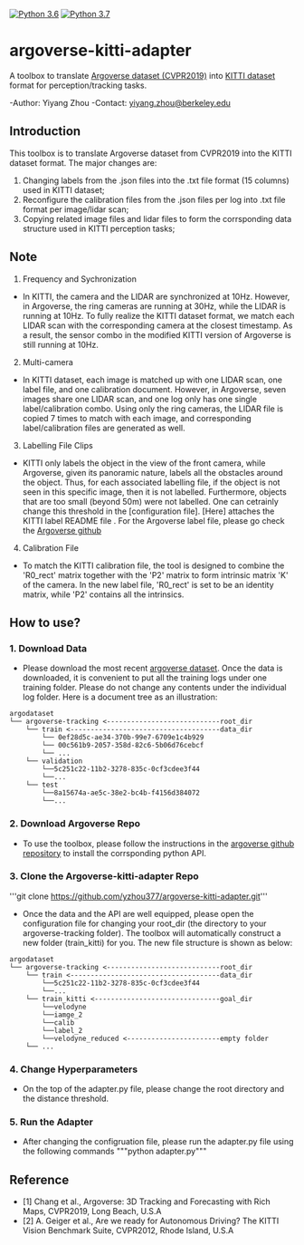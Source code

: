 [![Python 3.6](https://img.shields.io/badge/python-3.6-blue.svg)](https://www.python.org/downloads/release/python-360/)
[![Python 3.7](https://img.shields.io/badge/python-3.7-blue.svg)](https://www.python.org/downloads/release/python-370/)

# argoverse-kitti-adapter
A toolbox to translate [Argoverse dataset (CVPR2019)](https://www.argoverse.org/data.html) into [KITTI dataset](http://www.cvlibs.net/datasets/kitti/) format for perception/tracking tasks. 

-Author: Yiyang Zhou 
-Contact: yiyang.zhou@berkeley.edu 

## Introduction 
This toolbox is to translate Argoverse dataset from CVPR2019 into the KITTI dataset format. The major changes are:
1. Changing labels from the .json files into the .txt file format (15 columns) used in KITTI dataset;
2. Reconfigure the calibration files from the .json files per log into .txt file format per image/lidar scan;
3. Copying related image files and lidar files to form the corrsponding data structure used in KITTI perception tasks;

## Note
1. Frequency and Sychronization 
- In KITTI, the camera and the LIDAR are synchronized at 10Hz. However, in Argoverse, the ring cameras are running at 30Hz, while the LIDAR is running at 10Hz. To fully realize the KITTI dataset format, we match each LIDAR scan with the corresponding camera at the closest timestamp. As a result, the sensor combo in the modified KITTI version of Argoverse is still running at 10Hz. 
2. Multi-camera
- In KITTI dataset, each image is matched up with one LIDAR scan, one label file, and one calibration document. However, in Argoverse, seven images share one LIDAR scan, and one log only has one single label/calibration combo. Using only the ring cameras, the LIDAR file is copied 7 times to match with each image, and corresponding label/calibration files are generated as well. 
3. Labelling File Clips 
- KITTI only labels the object in the view of the front camera, while Argoverse, given its panoramic nature, labels all the obstacles around the object. Thus, for each associated labelling file, if the object is not seen in this specific image, then it is not labelled. Furthermore, objects that are too small (beyond 50m) were not labelled. One can cetrainly change this threshold in the [configuration file].  [Here] attaches the KITTI label README file . For the Argoverse label file, please go check the [Argoverse github](https://github.com/argoai/argoverse-api/tree/16dec1ba51479a24b14d935e7873b26bfd1a7464)
4. Calibration File
- To match the KITTI calibration file, the tool is designed to combine the 'R0_rect' matrix together with the 'P2' matrix to form intrinsic matrix 'K' of the  camera. In the new label file, 'R0_rect' is set to be an identity matrix, while 'P2' contains all the intrinsics. 

## How to use? 
### 1. Download Data
- Please download the most recent [argoverse dataset](https://www.argoverse.org/data.html). Once the data is downloaded, it is convenient to put all the training logs under one training folder. Please do not change any contents under the individual log folder. Here is a document tree as an illustration:
```
argodataset
└── argoverse-tracking <----------------------------root_dir
    └── train <-------------------------------------data_dir
        └── 0ef28d5c-ae34-370b-99e7-6709e1c4b929
        └── 00c561b9-2057-358d-82c6-5b06d76cebcf
        └── ...
    └── validation
        └──5c251c22-11b2-3278-835c-0cf3cdee3f44
        └──...
    └── test
        └──8a15674a-ae5c-38e2-bc4b-f4156d384072
        └──...
```
### 2. Download Argoverse Repo
- To use the toolbox, please follow the instructions in the [argoverse github repository](https://github.com/argoai/argoverse-api/tree/16dec1ba51479a24b14d935e7873b26bfd1a7464) to install the corrsponding python API. 

### 3. Clone the Argoverse-kitti-adapter Repo
'''git clone https://github.com/yzhou377/argoverse-kitti-adapter.git'''
- Once the data and the API are well equipped, please open the configuration file for changing your root_dir (the directory to your argoverse-tracking folder). The toolbox will automatically construct a new folder (train_kitti) for you. The new file structure is shown as below: 

```
argodataset
└── argoverse-tracking <----------------------------root_dir
    └── train <-------------------------------------data_dir
        └──5c251c22-11b2-3278-835c-0cf3cdee3f44
        └──...
    └── train_kitti <-------------------------------goal_dir
        └──velodyne
        └──iamge_2
        └──calib
        └──label_2
        └──velodyne_reduced <-----------------------empty folder
    └── ...

```

### 4. Change Hyperparameters
- On the top of the adapter.py file, please change the root directory and the distance threshold. 

### 5. Run the Adapter
- After changing the configruation file, please run the adapter.py file using the following commands
"""python adapter.py"""

## Reference 
- [1] Chang et al., Argoverse: 3D Tracking and Forecasting with Rich Maps, CVPR2019, Long Beach, U.S.A
- [2] A. Geiger et al., Are we ready for Autonomous Driving? The KITTI Vision Benchmark Suite, CVPR2012, Rhode Island, U.S.A
